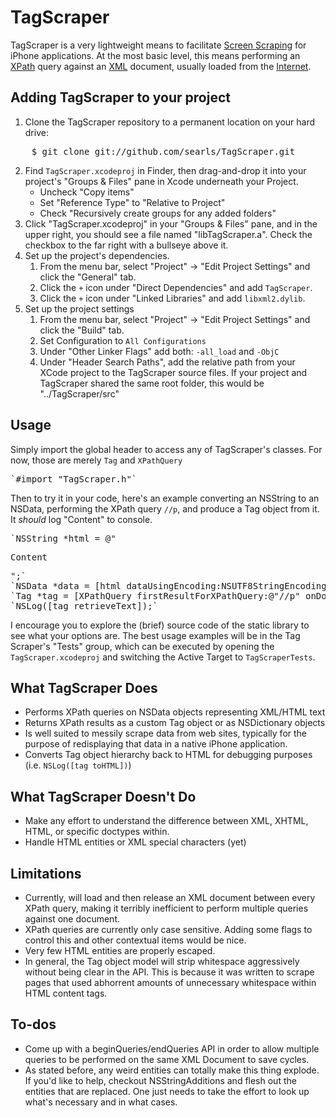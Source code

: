 TagScraper
==========

TagScraper is a very lightweight means to facilitate [Screen Scraping](http://en.wikipedia.org/wiki/Screen_Scraping#Screen_scraping) for iPhone applications. At the most basic level, this means performing an [XPath](http://en.wikipedia.org/wiki/XPath) query against an [XML](http://en.wikipedia.org/wiki/XML) document, usually loaded from the [Internet](http://en.wikipedia.org/wiki/Internet).


Adding TagScraper to your project
---------------------------------

1. Clone the TagScraper repository to a permanent location on your hard drive:
<pre>
    $ git clone git://github.com/searls/TagScraper.git
</pre>
2. Find `TagScraper.xcodeproj` in Finder, then drag-and-drop it into your project's "Groups & Files" pane in Xcode underneath your Project.
	* Uncheck "Copy items"
	* Set "Reference Type" to "Relative to Project"
	* Check "Recursively create groups for any added folders"
3. Click "TagScraper.xcodeproj" in your "Groups & Files" pane, and in the upper right, you should see a file named "libTagScraper.a". Check the checkbox to the far right with a bullseye above it.
4. Set up the project's dependencies.
	1. From the menu bar, select "Project" -> "Edit Project Settings" and click the "General" tab.
	2. Click the `+` icon under "Direct Dependencies" and add `TagScraper`.
	3. Click the `+` icon under "Linked Libraries" and add `libxml2.dylib`.
5. Set up the project settings
	1. From the menu bar, select "Project" -> "Edit Project Settings" and click the "Build" tab. 
	2. Set Configuration to `All Configurations` 
	3. Under "Other Linker Flags" add both: `-all_load` and `-ObjC`
	4. Under "Header Search Paths", add the relative path from your XCode project to the TagScraper source files. If your project and TagScraper shared the same root folder, this would be "../TagScraper/src"

Usage
-----
Simply import the global header to access any of TagScraper's classes. For now, those are merely `Tag` and `XPathQuery`
<pre>
`#import "TagScraper.h"`
</pre>
Then to try it in your code, here's an example converting an NSString to an NSData, performing the XPath query `//p`, and produce a Tag object from it. It *should* log "Content" to console.
<pre>
`NSString *html = @"<html><p>Content</p></html>";`
`NSData *data = [html dataUsingEncoding:NSUTF8StringEncoding];`
`Tag *tag = [XPathQuery firstResultForXPathQuery:@"//p" onDocument:data];`
`NSLog([tag retrieveText]);`
</pre>

I encourage you to explore the (brief) source code of the static library to see what your options are. The best usage examples will be in the Tag Scraper's "Tests" group, which can be executed by opening the `TagScraper.xcodeproj` and switching the Active Target to `TagScraperTests`.

What TagScraper Does
--------------------
* Performs XPath queries on NSData objects representing XML/HTML text
* Returns XPath results as a custom Tag object or as NSDictionary objects
* Is well suited to messily scrape data from web sites, typically for the purpose of redisplaying that data in a native iPhone application.
* Converts Tag object hierarchy back to HTML for debugging purposes (i.e. `NSLog([tag toHTML])`)

What TagScraper Doesn't Do
--------------------------
* Make any effort to understand the difference between XML, XHTML, HTML, or specific doctypes within. 
* Handle HTML entities or XML special characters (yet)

Limitations
-----------
* Currently, will load and then release an XML document between every XPath query, making it terribly inefficient to perform multiple queries against one document.
* XPath queries are currently only case sensitive. Adding some flags to control this and other contextual items would be nice.
* Very few HTML entities are properly escaped.
* In general, the Tag object model will strip whitespace aggressively without being clear in the API. This is because it was written to scrape pages that used abhorrent amounts of unnecessary whitespace within HTML content tags.

To-dos
------
* Come up with a beginQueries/endQueries API in order to allow multiple queries to be performed on the same XML Document to save cycles.
* As stated before, any weird entities can totally make this thing explode. If you'd like to help, checkout NSStringAdditions and flesh out the entities that are replaced. One just needs to take the effort to look up what's necessary and in what cases.
